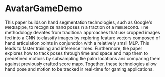 # AvatarGameDemo
This paper builds on hand segmentation technologies, such as Google's Mediapipe, to recognize hand poses in a fraction of a millisecond. The methodology deviates from traditional approaches that use cropped images fed into a CNN to classify images by exploring feature vectors composed of hand articulation points in conjunction with a relatively small MLP. This leads to faster training and inference times. Furthermore, the paper explores how to track poses through time and space and map them to predefined motions by subsampling the palm locations and comparing them against previously crafted score maps. Together, these technologies allow hand pose and motion to be tracked in real-time for gaming applications.

